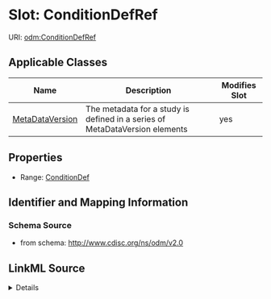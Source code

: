 # Slot: ConditionDefRef

URI: [odm:ConditionDefRef](http://www.cdisc.org/ns/odm/v2.0/ConditionDefRef)



<!-- no inheritance hierarchy -->




## Applicable Classes

| Name | Description | Modifies Slot |
| --- | --- | --- |
[MetaDataVersion](MetaDataVersion.md) | The metadata for a study is defined in a series of MetaDataVersion elements |  yes  |







## Properties

* Range: [ConditionDef](ConditionDef.md)





## Identifier and Mapping Information







### Schema Source


* from schema: http://www.cdisc.org/ns/odm/v2.0




## LinkML Source

<details>
```yaml
name: ConditionDefRef
from_schema: http://www.cdisc.org/ns/odm/v2.0
rank: 1000
identifier: false
alias: ConditionDefRef
domain_of:
- MetaDataVersion
range: ConditionDef

```
</details>